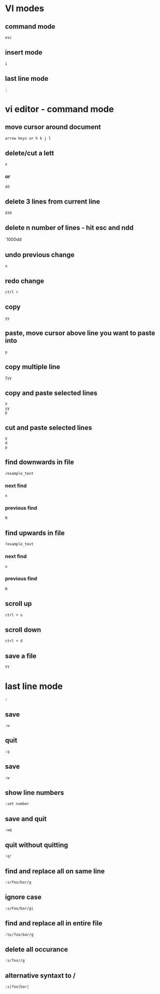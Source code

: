 # VI modes
## command mode
`esc`
## insert mode
`i`
## last line mode
`:`
# vi editor - command mode
## move cursor around document
`arrow keys or h k j l`
## delete/cut a lett
`x`  
### or
`dd`
## delete 3 lines from current line
`d3d`
## delete n number of lines - hit esc and ndd
`1000dd
## undo previous change
`u`
## redo  change
`ctrl r`
## copy 
`yy`
## paste, move cursor above line you want to paste into
`p`
## copy multiple line
`2yy`
## copy and paste selected lines
`V`  
`yy`  
`p`
## cut and paste selected lines
`V`  
`d`  
`p`
## find downwards in file
`/example_text`  
### next find
`n`
### previous find
`N`
## find upwards in file
`?example_text`  
### next find
`n`
### previous find
`N`
## scroll up
`ctrl + u`
## scroll down
`ctrl + d`
## save a file
`YY`
# last line mode
`:`
## save
`:w`
## quit
`:q`
## save 
`:w`
## show line numbers
`:set number`
## save and quit
`:wq`
## quit without quitting
`:q!`
## find and replace all on same line
`:s/foo/bar/g`
## ignore case
`:s/Foo/bar/gi`
## find and replace all in entire file
`:%s/foo/bar/g`
## delete all occurance
`:s/foo//g`
## alternative syntaxt to  /
`:s|foo|bar|`




  